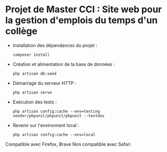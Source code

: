 # Projet de Master CCI : Site web pour la gestion d'emplois du temps d'un collège

- Installation des dépendances du projet :
    ~~~
    composer install
    ~~~

- Création et alimentation de la base de données :
    ~~~
    php artisan db:seed
    ~~~

- Démarrage du serveur HTTP :
    ~~~
    php artisan serve
    ~~~

- Exécution des tests :
    ~~~
    php artisan config:cache --env=testing
    vendor/phpunit/phpunit/phpunit --testdox
    ~~~
- Revenir sur l'environnent local : 
    ~~~
    php artisan config:cache --env=local
    ~~~

Compatible avec Firefox, Brave
Non compatible avec Safari

